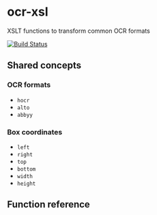 # ocr-xsl
XSLT functions to transform common OCR formats

[![Build Status](https://travis-ci.org/kba/ocr-xsl.svg?branch=master)](https://travis-ci.org/kba/ocr-xsl)

<!-- BEGIN-MARKDOWN-TOC -->
<!-- END-MARKDOWN-TOC -->

## Shared concepts

### OCR formats

* `hocr`
* `alto`
* `abbyy`

### Box coordinates

* `left`
* `right`
* `top`
* `bottom`
* `width`
* `height`

## Function reference

<!-- BEGIN-RENDER -ip '| \?' xsl-functions/ocr.bbox.xsl -->
<!-- END-RENDER -->
<!-- BEGIN-RENDER -ip '| \?' xsl-functions/ocr.image.xsl -->
<!-- END-RENDER -->
